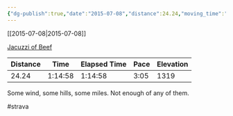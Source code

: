 ```yaml
---
{"dg-publish":true,"date":"2015-07-08","distance":24.24,"moving_time":"1:14:58","elapsed_time":"1:14:58","pace":"3:05","total_elevation_gain":1319,"url":"https://www.strava.com/activities/342076244","permalink":"/01-personal/strava/2015-07-08-jacuzzi-of-beef/","dgPassFrontmatter":true}
---
```



[[2015-07-08\|2015-07-08]]

[Jacuzzi of Beef](https://www.strava.com/activities/342076244)

| Distance | Time    | Elapsed Time | Pace | Elevation |
| -------- | ------- | ------------ | ---- | --------- |
| 24.24    | 1:14:58 | 1:14:58      | 3:05 | 1319      |


Some wind, some hills, some miles. Not enough of any of them.

#strava
